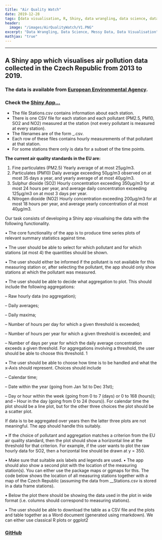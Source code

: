 ```yaml
---
title: "Air Quality Watch"
date: 2019-12-28
tags: [data visualisation, R, Shiny, data wrangling, data science, data cleaning, time series data]
header:
  image: "/images/AirQualityWatch/V1.PNG"
excerpt: "Data Wrangling, Data Science, Messy Data, Data Visualisation"
mathjax: "true"
---
```


----

## A Shiny app which visualises air pollution data collected in the Czech Republic from 2013 to 2019. 
### The data is available from [European Environmental Agency](https://www.eea.europa.eu/themes/air). 

### Check the [Shiny App...](https://nitin-garg.shinyapps.io/airqualitywatch/)

* The file Stations.csv contains information about each station.
* There is one CSV file for each station and each pollutant (PM2.5, PM10, SO2 and NO2) measured at the station (not every pollutant is measured at every station). 
* The filenames are of the form <EoICode>_<PollutantCode>.csv. 
* Each row of these files contains hourly measurements of that pollutant at that station. 
* For some stations there only is data for a subset of the time points.

**The current air quality standards in the EU are:**

1. Fine particulates (PM2.5) Yearly average of at most 25µg/m3.
2. Particulates (PM10) Daily average exceeding 50µg/m3 observed on at most 35 days a year, and
yearly average of at most 40µg/m3.
3. Sulphur dioxide (SO2) Hourly concentration exceeding 350µg/m3 for at most 24 hours per year, and average daily concentration exceeding 125µg/m3 on at most 3 days per year.
4. Nitrogen dioxide (NO2) Hourly concentration exceeding 200µg/m3
for at most 18 hours per year, and average yearly concentration of at most 40µg/m3.

Our task consists of developing a Shiny app visualising the data with the following functionality.

• The core functionality of the app is to produce time series plots of relevant summary statistics against time.

• The user should be able to select for which pollutant and for which stations (at most 4) the quantities should be shown.

• The user should either be informed if the pollutant is not available for this measuring station or, after selecting the
pollutant, the app should only show stations at which the pollutant was measured.

• The user should be able to decide what aggregation to plot. This should include the following aggregations:

– Raw hourly data (no aggregation);

– Daily averages;

– Daily maxima;

– Number of hours per day for which a given threshold is exceeded;

– Number of hours per year for which a given threshold is exceeded; and

– Number of days per year for which the daily average concentration exceeds a given threshold.
For aggregations involving a threshold, the user should be able to choose this threshold.
1

• The user should be able to choose how time is to be handled and what the x-Axis should represent. Choices should
include

– Calendar time;

– Date within the year (going from Jan 1st to Dec 31st);

– Day or hour within the week (going from 0 to 7 (days) or 0 to 168 (hours)); and
– Hour in the day (going from 0 to 24 (hours)).
For calendar time the plot should be a line plot, but for the other three choices the plot should be a scatter plot.

If data is to be aggregated over years then the latter three plots are not meaningful. The app should handle this suitably.

• If the choice of pollutant and aggregation matches a criterion from the EU air quality standard, then the plot should
show a horizontal line at the threshold for that criterion. For example, if the user wants to plot the raw hourly data for
SO2, then a horizontal line should be drawn at y = 350.

• Make sure that suitable axis labels and legends are used.
• The app should also show a second plot with the location of the measuring station(s). You can either use the package
maps or ggmaps for this. The code below shows the location of all measuring stations together with a map of the
Czech Republic (assuming the data from __Stations.csv is stored in a data frame stations).


• Below the plot there should be showing the data used in the plot in wide format (i.e. columns should correspond
to measuring stations).

• The user should be able to download the table as a CSV file and the plots and table together as a Word document
(generated using rmarkdown).
We can either use classical R plots or ggplot2

### [GitHub](https://github.com/nitsg2530/AirQualityWatch)
